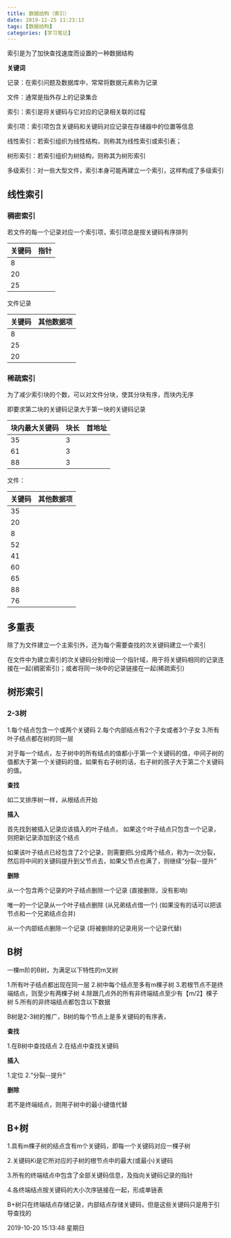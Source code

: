 ```yaml
---
title: 数据结构（索引）
date: 2019-12-25 11:23:13
tags: [数据结构]
categories: [学习笔记]
---
```


 索引是为了加快查找速度而设置的一种数据结构

<!--more-->

**关键词**

记录：在索引问题及数据库中，常常将数据元素称为记录

文件：通常是指外存上的记录集合

索引：索引是将关键码与它对应的记录相关联的过程

索引项：索引项包含关键码和关键码对应记录在存储器中的位置等信息

线性索引：若索引组织为线性结构，则称其为线性索引或索引表；

树形索引：若索引组织为树结构，则称其为树形索引

多级索引：对一些大型文件，索引本身可能再建立一个索引，这样构成了多级索引

## 线性索引


### 稠密索引

若文件的每一个记录对应一个索引项，索引项总是按关键码有序排列


| 关键码 | 指针 |
| ------ | ---- |
| 8      |      |
| 20     |      |
| 25     |      |


文件记录

| 关键码 | 其他数据项 |
| ------ | ---------- |
| 8      |            |
| 25     |            |
| 20     |            |

### 稀疏索引

为了减少索引块的个数，可以对文件分块，使其分块有序，而块内无序

即要求第二块的关键码记录大于第一块的关键码记录

| 块内最大关键码 | 块长 | 首地址 |
| -------------- | ---- | ------ |
| 35             | 3    |        |
| 61             | 3    |        |
| 88             | 3    |        |


文件：

| 关键码 | 其他数据项 |
| ------ | ---------- |
| 35     |            |
| 20     |            |
| 8      |            |
| 52     |            |
| 41     |            |
| 60     |            |
| 65     |            |
| 88     |            |
| 76     |            |


## 多重表

除了为文件建立一个主索引外，还为每个需要查找的次关键码建立一个索引

在文件中为建立索引的次关键码分别增设一个指针域，用于将关键码相同的记录连接在一起(稠密索引)；或者将同一块中的记录链接在一起(稀疏索引)


## 树形索引

### 2-3树

1.每个结点包含一个或两个关键码
2.每个内部结点有2个子女或者3个子女
3.所有叶子结点都在树的同一层

对于每一个结点，左子树中的所有结点的值都小于第一个关键码的值，中间子树的值都大于第一个关键码的值，如果有右子树的话，右子树的孩子大于第二个关键码的值。

**查找**

如二叉排序树一样，从根结点开始

**插入**

首先找到被插入记录应该插入的叶子结点，
如果这个叶子结点只包含一个记录，则把新记录添加到这个结点

如果该叶子结点已经包含了2个记录，则需要把L分成两个结点，称为一次分裂，然后将中间的关键码提升到父节点去，如果父节点也满了，则继续“分裂--提升”

**删除**

从一个包含两个记录的叶子结点删除一个记录
(直接删除，没有影响)

唯一的一个记录从一个叶子结点删除
(从兄弟结点借一个)
(如果没有的话可以把该节点和一个兄弟结点合并)


从一个内部结点删除一个记录
(将被删除的记录用另一个记录代替)



## B树

一棵m阶的B树，为满足以下特性的m叉树

1.所有叶子结点都出现在同一层
2.树中每个结点至多有m棵子树
3.若根节点不是终端结点，则至少有两棵子树
4.除跟几点外的所有非终端结点至少有【m/2】棵子树
5.所有的非终端结点都包含以下数据

B树是2-3树的推广，B树的每个节点上是多关键码的有序表，


**查找**

1.在B树中查找结点
2.在结点中查找关键码

**插入**

1.定位
2.“分裂--提升”

**删除**

若不是终端结点，则用子树中的最小键值代替



## B+树

1.具有m棵子树的结点含有m个关键码，即每一个关键码对应一棵子树

2.关键码Ki是它所对应的子树的根节点中的最大(或最小)关键码

3.所有的终端结点中包含了全部关键码信息，及指向关键码记录的指针

4.各终端结点按关键码的大小次序链接在一起，形成单链表


B+树只在终端结点存储记录，内部结点存储关键码，但是这些关键码只是用于引导查找的











2019-10-20 15:13:48 星期日